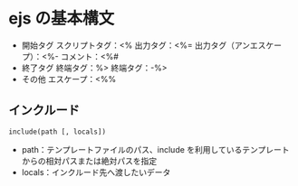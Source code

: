 # ejs の基本構文

- 開始タグ
  スクリプトタグ：<%
  出力タグ：<%=
  出力タグ（アンエスケープ）：<%-
  コメント：<%#
- 終了タグ
  終端タグ：%>
  終端タグ：-%>
- その他
  エスケープ：<%%

## インクルード

`include(path [, locals])`

- path：テンプレートファイルのパス、include を利用しているテンプレートからの相対パスまたは絶対パスを指定
- locals：インクルード先へ渡したいデータ
